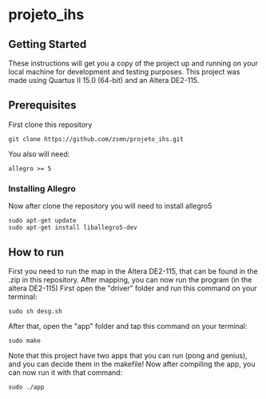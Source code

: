 # projeto_ihs

## Getting Started

These instructions will get you a copy of the project up and running on your local machine for development and testing purposes.
This project was made using Quartus II 15.0 (64-bit) and an Altera DE2-115.

## Prerequisites

First clone this repository

```
git clone https://github.com/zsmn/projeto_ihs.git
```

You also will need:

```
allegro >= 5
```

### Installing Allegro

Now after clone the repository you will need to install allegro5 

```
sudo apt-get update
sudo apt-get install liballegro5-dev
```

## How to run

First you need to run the map in the Altera DE2-115, that can be found in the .zip in this repository.
After mapping, you can now run the program (in the altera DE2-115)
First open the "driver" folder and run this command on your terminal:

```
sudo sh desg.sh  
```

After that, open the "app" folder and tap this command on your terminal:

```
sudo make
```

Note that this project have two apps that you can run (pong and genius), and you can decide them in the makefile!
Now after compiling the app, you can now run it with that command:

```
sudo ./app
```

